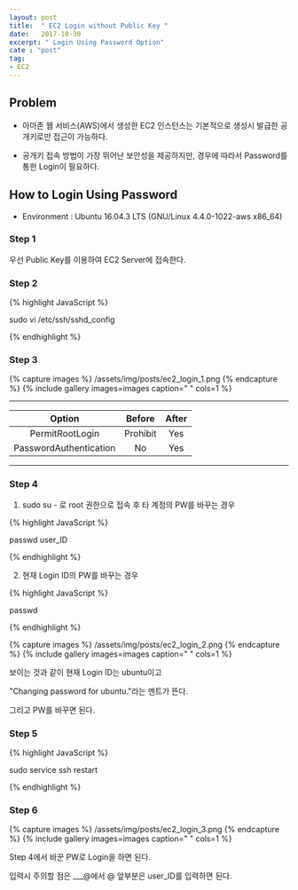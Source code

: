 ```yaml
---
layout: post
title:  " EC2 Login without Public Key "
date:   2017-10-30
excerpt: " Login Using Password Option"
cate : "post"
tag:
- EC2
---
```


## Problem

* 아마존 웹 서비스(AWS)에서 생성한 EC2 인스턴스는 기본적으로 생성시 발급한 공개키로만 접근이 가능하다.

* 공개키 접속 방법이 가장 뛰어난 보안성을 제공하지만, 경우에 따라서 Password를 통한 Login이 필요하다.

## How to Login Using Password

* Environment : Ubuntu 16.04.3 LTS (GNU/Linux 4.4.0-1022-aws x86_64)

### Step 1

우선 Public Key를 이용하여 EC2 Server에 접속한다. 

### Step 2

{% highlight JavaScript %}

sudo vi /etc/ssh/sshd_config

{% endhighlight %}

### Step 3

{% capture images %}
	/assets/img/posts/ec2_login_1.png
{% endcapture %}
{% include gallery images=images caption=" " cols=1 %}

---

|         Option         |  Before  | After |
|:----------------------:|:--------:|:-----:|
|     PermitRootLogin    | Prohibit |  Yes  |
| PasswordAuthentication |    No    |  Yes  |

---
### Step 4

1) sudo su - 로 root 권한으로 접속 후 타 계정의 PW를 바꾸는 경우

{% highlight JavaScript %}

passwd user_ID

{% endhighlight %}



2) 현재 Login ID의 PW를 바꾸는 경우

{% highlight JavaScript %}

passwd

{% endhighlight %}

{% capture images %}
	/assets/img/posts/ec2_login_2.png
{% endcapture %}
{% include gallery images=images caption=" " cols=1 %}

보이는 것과 같이 현재 Login ID는 ubuntu이고

"Changing password for ubuntu."라는 멘트가 뜬다.

그리고 PW를 바꾸면 된다.



### Step 5
{% highlight JavaScript %}

sudo service ssh restart

{% endhighlight %}


### Step 6


{% capture images %}
	/assets/img/posts/ec2_login_3.png
{% endcapture %}
{% include gallery images=images caption=" " cols=1 %}

Step 4에서 바꾼 PW로 Login을 하면 된다.

입력시 주의할 점은 ___@에서 @ 앞부분은 user_ID를 입력하면 된다.



